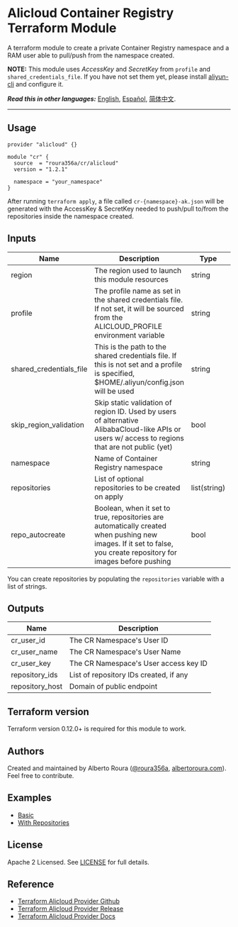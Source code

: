 # Alicloud Container Registry Terraform Module
A terraform module to create a private Container Registry namespace and a RAM user able to pull/push from the namespace created.

**NOTE:** This module uses _AccessKey_ and _SecretKey_ from `profile` and `shared_credentials_file`. If you have not set them yet, please install [aliyun-cli](https://github.com/aliyun/aliyun-cli#installation) and configure it.

***Read this in other languages:*** [English](https://github.com/roura356a/terraform-alicloud-cr/blob/master/README.md), [Español](https://github.com/roura356a/terraform-alicloud-cr/blob/master/README.es-ES.md), [简体中文](https://github.com/roura356a/terraform-alicloud-cr/blob/master/README.zh-CN.md).

----------------------


## Usage
```hcl
provider "alicloud" {}

module "cr" {
  source  = "roura356a/cr/alicloud"
  version = "1.2.1"
  
  namespace = "your_namespace"
}
```

After running `terraform apply`, a file called `cr-{namespace}-ak.json` will be generated with the AccessKey & SecretKey needed to
push/pull to/from the repositories inside the namespace created.


## Inputs
| Name | Description | Type | Default | Required |
|------|-------------|------|---------|----------|
| region | The region used to launch this module resources | string | - | no |
| profile | The profile name as set in the shared credentials file. If not set, it will be sourced from the ALICLOUD_PROFILE environment variable | string | - | no |
| shared_credentials_file | This is the path to the shared credentials file. If this is not set and a profile is specified, $HOME/.aliyun/config.json will be used | string | - | no |
| skip_region_validation | Skip static validation of region ID. Used by users of alternative AlibabaCloud-like APIs or users w/ access to regions that are not public (yet) | bool | - | no |
| namespace | Name of Container Registry namespace | string | - | yes |
| repositories | List of optional repositories to be created on apply | list(string) | - | no |
| repo_autocreate | Boolean, when it set to true, repositories are automatically created when pushing new images. If it set to false, you create repository for images before pushing | bool | - | no |

You can create repositories by populating the `repositories` variable with a list of strings.


## Outputs
| Name | Description |
|------|-------------|
| cr_user_id | The CR Namespace's User ID |
| cr_user_name | The CR Namespace's User Name |
| cr_user_key | The CR Namespace's User access key ID |
| repository_ids | List of repository IDs created, if any |
| repository_host | Domain of public endpoint |


## Terraform version
Terraform version 0.12.0+ is required for this module to work.


## Authors
Created and maintained by Alberto Roura ([@roura356a](https://github.com/roura356a), [albertoroura.com](https://albertoroura.com/)). Feel free to contribute.


## Examples
- [Basic](https://github.com/roura356a/terraform-alicloud-cr/tree/master/examples/basic)
- [With Repositories](https://github.com/roura356a/terraform-alicloud-cr/tree/master/examples/with-repositories)


## License
Apache 2 Licensed. See [LICENSE](https://github.com/roura356a/terraform-alicloud-cr/tree/master/LICENSE) for full details.


## Reference
* [Terraform Alicloud Provider Github](https://github.com/terraform-providers/terraform-provider-alicloud)
* [Terraform Alicloud Provider Release](https://releases.hashicorp.com/terraform-provider-alicloud/)
* [Terraform Alicloud Provider Docs](https://www.terraform.io/docs/providers/alicloud/)
